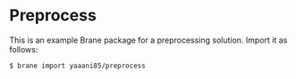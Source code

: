 # Preprocess 
This is an example Brane package for a preprocessing solution. Import it as follows:

```shell
$ brane import yaaani85/preprocess
```
